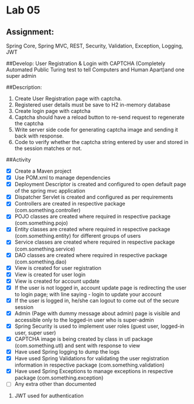 # Lab 05

## Assignment:
Spring Core, Spring MVC, REST, Security, Validation, Exception, Logging, JWT

##Develop:
User Registration & Login with CAPTCHA (Completely Automated Public Turing test to tell Computers and Human Apart)and one super admin

##Description:
1. Create User Registration page with captcha.
2. Registered user details must be save to H2 in-memory database
3. Create login page with captcha
4. Captcha should have a reload button to re-send request to regenerate the captcha
5. Write server side code for generating captcha image and sending it back with response.
6. Code to verify whether the captcha string entered by user and stored in the session matches or not.

##Activity
- [x] Create a Maven project
- [x] Use POM.xml to manage dependencies
- [x] Deployment Descriptor is created and configured to open default page of the spring mvc application
- [x] Dispatcher Servlet is created and configured as per requirements
- [x] Controllers are created in respective package (com.something.controller)
- [x] POJO classes are created where required in respective package (com.something.pojo)
- [x] Entity classes are created where required in respective package (com.something.entity) for different groups of users
- [x] Service classes are created where required in respective package (com.something.service)
- [x] DAO classes are created where required in respective package (com.something.dao)
- [x] View is created for user registration
- [x] View is created for user login
- [x] View is created for account update
- [x] If the user is not logged in, account update page is redirecting the user to login page; with line saying - login to update your account
- [x] If the user is logged in, he/she can logout to come out of the secure session
- [x] Admin (Page with dummy message about admin) page is visible and accessible only to the logged-in user who is super-admin
- [x] Spring Security is used to implement user roles (guest user, logged-in user, super user)
- [x] CAPTCHA image is being created by class in utl package (com.something.utl) and sent with response to view
- [x] Have used Spring logging to dump the logs
- [x] Have used Spring Validations for validating the user registration information in respective package (com.something.validation)
- [x] Have used Spring Exceptions to manage exceptions in respective package (com.something.exception)
- [ ] Any extra other than documented
1. JWT used for authentication